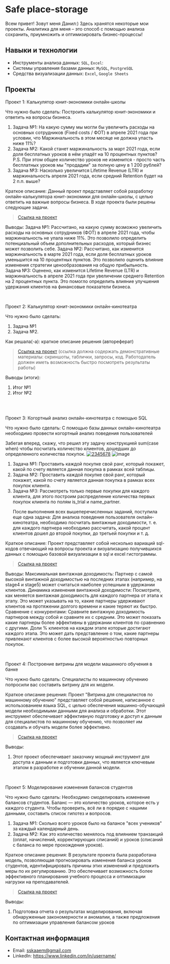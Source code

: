 # Safe place-storage
Всем привет! Зовут меня Данил:) Здесь хранятся некоторые мои проекты. Аналитика для меня – это способ с помощью анализа сохранить, приумножить и оптимизировать бизнес-процессы! 
## Навыки и технологии
- Инструменты анализа данных: ``SQL``, ``Excel``:  
- Системы управления базами данных: ``MySQL``, ``PostgreSQL``
- Средства визуализации данных: ``Excel``, ``Google Sheets``



## Проекты
<p> Проект 1: Калькулятор юнит-экономики онлайн-школы</p>
<p>Что нужно было сделать: Построить калькулятор юнит-экономики и ответить на вопросы бизнеса. <p>
<ol>
  <li>Задача №1: На какую сумму мы могли бы увеличить расходы на основных сотрудников (Fixed costs / ФОТ) в апреле 2021 года  при условии, что Маржинальность в этом месяце не должна упасть ниже 11%?</li>
  <li>Задача №2: Какой станет маржинальность за март 2021 года, если доля бесплатных уроков в нём упадёт на 10 процентных пунктов? P.S. При этом общее количество уроков не изменится - просто часть бесплатных уроков мы "продадим" за полную цену в 1 200 рублей?</li>
  <li>Задача №3: Насколько увеличится Lifetime Revenue (LTR) и маржинальность апреля 2021 года, если средний Retention будет на 2 п.п. выше?</li>
</ol>

<p>Краткое описание: Данный проект представляет собой разработку онлайн-калькулятора юнит-экономики для онлайн-школы, с целью ответить на важные вопросы бизнеса. В ходе проекта были решены следующие задачи. <p>


> <a href="https://docs.google.com/spreadsheets/d/1sxT2q_fEVvyiQb4PdNcVz2hCR_ZQz3MC/edit?usp=drive_link&ouid=115739838897832064564&rtpof=true&sd=true">Ссылка на проект</a>
  
<p> Выводы: 
Задача №1: Рассчитано, на какую сумму возможно увеличить расходы на основных сотрудников (ФОТ) в апреле 2021 года, чтобы маржинальность не упала ниже 11%. Это позволило определить потенциальный объем дополнительных расходов, который бизнес может позволить себе.
Задача №2: Рассчитано, как изменится маржинальность в марте 2021 года, если доля бесплатных уроков уменьшится на 10 процентных пунктов. Это позволило оценить влияние изменения стратегии ценообразования на общую прибыльность.
Задача №3: Оценено, как изменится Lifetime Revenue (LTR) и маржинальность в апреле 2021 года при увеличении среднего Retention на 2 процентных пункта. Это помогло определить влияние улучшения удержания клиентов на финансовые показатели бизнеса. <p>
<ol>
</ol>
<br> 

<p> Проект 2: Калькулятор юнит-экономики онлайн-кинотеатра</p>
<p>Что нужно было сделать:<p>
<ol>
  <li>Задача №1</li>
  <li>Задача №2.</li>
</ol>

<p>Как решала(-а): краткое описание решения (автореферат)<p>

> <a href="https://drive.google.com/drive/folders/11HcEeqniyrCMjuwHZ0GLysX0A2SEv-_x">Ссылка на проект</a>
 (ссылка должна содержать демонстративные материалы: скриншоты, таблички, запросы, код. Работодатель должен иметь возможность быстро посмотреть результаты работы)
 
<p>Выводы (итоги):<p>
<ol>
  <li>Итог №1</li>
  <li>Итог №2</li>
</ol>
<br> 

<br> 
<p> Проект 3: Когортный анализ онлайн-кинотеатра с помощью SQL</p>
<p>Что нужно было сделать: С помощью базы данных онлайн-кинотеатра необходимо провести когортный анализ поведения пользователей


Забегая вперед, скажу, что решил эту задачу конструкцией 
sum(case when)
чтобы посчитать количество клиентов, дошедших до определенного количества покупок.
<a href="https://ibb.co/P6K6cP8"><img src="https://i.ibb.co/P6K6cP8/2345678.jpg" alt="2345678" border="0"></a>
![image](https://github.com/Gerasimov-IT/Rabbit-engine/assets/146314877/ff3e5229-c20e-42c7-a9ca-d9925a8616fe)
<p>
<ol>
  <li>Задача №1: Проставить каждой покупке свой ранг, который покажет, какой по счету является данная покупка в рамках всей таблицы.</li>
  <li>Задача №2: Проставить каждой покупке свой ранг, который покажет, какой по счету является данная покупка в рамках всех покупок клиента.</li>
  <li>Задача №3: Рассмотреть только первые покупки для каждого клиента, для этого построим распределение количества первых покупок клиента по полям is_trial и name_partner.</li>

После выполнения всех вышеперечисленных заданий, поступила еще одна задача: Для анализа поведения пользователя онлайн-кинотеатра, необходимо посчитать винтажные доходимости, т. е. 
для каждого партнера необходимо рассчитать, какой процент клиентов дошел до второй покупки, до третьей покупки и т. д.
</ol>

<p>Краткое описание: Проект представляет собой несколько вариаций sql-кодов отвечающий на вопросы проекта и визуализацию получившихся данных с помощью базовой визуализации в sql и excel гистограммы. <p>
  
> <a href="https://docs.google.com/spreadsheets/d/1RaXUOhg-2wyJQLTPYWehb0cgJKqrDRJU/edit?usp=drive_link&ouid=115739838897832064564&rtpof=true&sd=true">Ссылка на проект</a>

  <p>Выводы:
Максимальная винтажная доходимость: Партнер с самой высокой винтажной доходимостью на последних этапах (например, на stage4 и stage5) может считаться наиболее успешным в удержании клиентов.
Динамика изменения винтажной доходимости: Посмотрите, как меняется винтажная доходимость для каждого партнера от этапа к этапу. Это может указывать на то, какие партнеры удерживают клиентов на протяжении долгого времени и какие теряют их быстро.
Сравнение с конкурентами: Сравните винтажную доходимость партнеров между собой и сравните их с средним. Это может показать какие партнеры более эффективны в удержании клиентов по сравнению с другими.
Доли % клиентов на каждом этапе которые достигают каждого этапа. 
Это может дать представление о том, какие партнеры привлекают клиентов с более высокой вероятностью повторных покупок.
<p>

<br> 
<p>Проект 4: Построение витрины для модели машинного обучения в банке </p> 
<p>Что нужно было сделать: Специалисты по машинному обучению попросили вас составить витрину для их модели.<p>
  
<p>Краткое описание решения: Проект "Витрина для специалистов по машинному обучению" представляет собой решение, написанное с использованием языка SQL, с целью обеспечения машинно-обучающей модели необходимыми данными для анализа и обработки. Этот инструмент обеспечивает эффективную подготовку и доступ к данным для специалистов по машинному обучению, что позволяет им создавать и обучать модели более эффективно. <p>

> <a href="https://docs.google.com/spreadsheets/d/1N7za1OKxMamXknpyEy-AoJ7ZbzHxJZkZ/edit?usp=drive_link&ouid=115739838897832064564&rtpof=true&sd=true">Ссылка на проект</a>
  
 <p>Выводы:<p>
<ol>
  <li>Этот проект обеспечивает заказчику мощный инструмент для доступа к данным и подготовки данных, что является ключевым этапом в разработке и обучении данной модели.</li>
</ol>
<br> 


<p>Проект 5: Моделирование изменения балансов студентов</p> 
<p>Что нужно было сделать:  Необходимо смоделировать изменение балансов студентов. Баланс — это количество уроков, которое есть у каждого студента. 
Чтобы проверить, всё ли в порядке с нашими данными, составить список гипотез и вопросов. <p>
<ol>
  <li>Задача №1: Сколько всего уроков было на балансе "всех учеников" за каждый календарный день.</li>
  <li>Задача №2: Как это количество менялось под влиянием транзакций (оплат, начислений, корректирующих списаний) и уроков (списаний с баланса по мере прохождения уроков).</li>
</ol>

<p>Краткое описание решения: В результате проекта была разработана модель, позволяющая прогнозировать изменения баланса уроков студентов, идентифицировать причины этих изменений и предложить меры по их регулированию. Это обеспечивает возможность более эффективного планирования учебного процесса и оптимизации нагрузки на преподавателей.<p>

> <a href="https://docs.google.com/spreadsheets/d/1E3IkCN18OFAXeu0RdA9Yo8PYV166Z-jC/edit?usp=drive_link&ouid=115739838897832064564&rtpof=true&sd=true">Ссылка на проект</a>
 
 <p>Выводы:<p>
<ol>
  <li>Подготовка отчета о результатах моделирования, включая обнаруженные закономерности и аномалии, а также предложения по оптимизации управления балансом уроков</li>
</ol>

## Контактная информация
- Email: sskaaem@gmail.com
- LinkedIn: https://www.linkedin.com/in/username/
